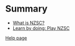 # Summary

- [What is NZSC?](./chapter_1.md)
- [Learn by doing: Play NZSC](./chapter_2.md)

[Help page](./no_wasm.md)
